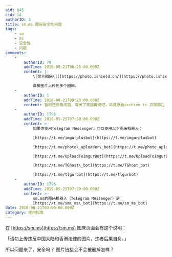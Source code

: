 ```yaml
---
aid: 645
cid: 14
authorID: 3
title: sm.ms 图床安全性问题
tags:
    - sm
    - ms
    - 安全性
    - 问题
comments:
    -
        authorID: 79
        addTime: 2018-08-21T06:25:00.000Z
        content: |-
            \[聚合图床\]([https://photo.ishield.cn/](https://photo.ishield.cn/) )

            直接图片上传到多个图床。
    -
        authorID: 1
        addTime: 2018-08-21T09:23:00.000Z
        content: 暂时还没有问题，等出了问题再说吧。毕竟原始archive is 页面都在
    -
        authorID: 1796
        addTime: 2019-05-25T07:38:00.000Z
        content: >-
            如果你使用Telegram Messenger，可以使用以下图床机器人：  

            [https://t.me/imgurplusbot](https://t.me/imgurplusbot)  

            [https://t.me/photo\_uploader\_bot](https://t.me/photo_uploader_bot)  

            [https://t.me/UploadToImgurBot](https://t.me/UploadToImgurBot)  

            [https://t.me/TGhost\_bot](https://t.me/TGhost_bot)  

            [https://t.me/tlgurbot](https://t.me/tlgurbot)
    -
        authorID: 1796
        addTime: 2019-05-25T07:39:00.000Z
        content: >-
            sm.ms的图床机器人（Telegram Messenger）是
            [https://t.me/sm\_ms\_bot](https://t.me/sm_ms_bot)
date: 2018-08-21T03:09:00.000Z
category: 使用指南
---
```


在 [https://sm.ms](https://sm.ms) 图床页面会有这个说明：

「请勿上传违反中国大陆和香港法律的图片，违者后果自负。」

所以问题来了，安全吗？ 图片链接会不会被删掉怎样？
